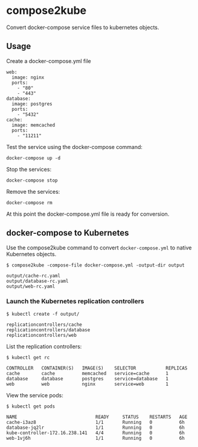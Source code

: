 # compose2kube

Convert docker-compose service files to kubernetes objects.

## Usage

Create a docker-compose.yml file

```
web:
  image: nginx
  ports:
    - "80"
    - "443"
database:
  image: postgres
  ports:
    - "5432"
cache:
  image: memcached
  ports:
    - "11211"
```

Test the service using the docker-compose command:

```
docker-compose up -d
```

Stop the services:

```
docker-compose stop
```

Remove the services:

```
docker-compose rm
```

At this point the docker-compose.yml file is ready for conversion.

## docker-compose to Kubernetes

Use the compose2kube command to convert `docker-compose.yml` to native Kubernetes objects.

```
$ compose2kube -compose-file docker-compose.yml -output-dir output
```

```
output/cache-rc.yaml
output/database-rc.yaml
output/web-rc.yaml
```

### Launch the Kubernetes replication controllers

```
$ kubectl create -f output/
```

```
replicationcontrollers/cache
replicationcontrollers/database
replicationcontrollers/web
```

List the replication controllers:

```
$ kubectl get rc
```

```
CONTROLLER   CONTAINER(S)   IMAGE(S)    SELECTOR           REPLICAS
cache        cache          memcached   service=cache      1
database     database       postgres    service=database   1
web          web            nginx       service=web        1
```

View the service pods:

```
$ kubectl get pods
```
```
NAME                             READY     STATUS    RESTARTS   AGE
cache-i3az8                      1/1       Running   0          6h
database-jq2lr                   1/1       Running   0          6h
kube-controller-172.16.238.141   4/4       Running   0          6h
web-1vj6h                        1/1       Running   0          6h
```

